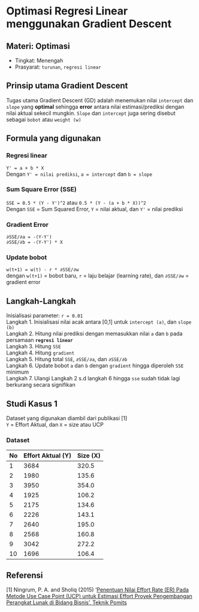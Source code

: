 # Optimasi Regresi Linear menggunakan Gradient Descent

## Materi: Optimasi
* Tingkat: Menengah
* Prasyarat: `turunan`, `regresi linear`

## Prinsip utama Gradient Descent
Tugas utama Gradient Descent (GD) adalah menemukan nilai `intercept` dan `slope` yang **optimal** sehingga **error** antara nilai estimasi/prediksi dengan nilai aktual sekecil mungkin. `Slope` dan `intercept` juga sering disebut sebagai `bobot` atau `weight (w)`

## Formula yang digunakan
### Regresi linear
`Y' = a + b * X` <br>
Dengan `Y' = nilai prediksi`, `a = intercept` dan `b = slope`
### Sum Square Error (SSE)
`SSE = 0.5 * (Y - Y')^2` atau `0.5 * (Y - (a + b * X))^2`<br>
Dengan `SSE` = Sum Squared Error, `Y` = nilai aktual, dan `Y'` = nilai prediksi
### Gradient Error
`∂SSE/∂a = -(Y-Y')`<br>
`∂SSE/∂b = -(Y-Y') * X`<br>
### Update bobot
`w(t+1) = w(t) - r * ∂SSE/∂w`<br>
dengan `w(t+1)` = bobot baru, `r` = laju belajar (learning rate), dan `∂SSE/∂w` = gradient error  

## Langkah-Langkah
Inisialisasi parameter: `r = 0.01` <br>
Langkah 1. Inisialisasi nilai acak antara [0,1] untuk `intercept (a)`, dan `slope (b)` <br>
Langkah 2. Hitung nilai prediksi dengan memasukkan nilai `a` dan `b` pada persamaan **`regresi linear`** <br>
Langkah 3. Hitung `SSE` <br>
Langkah 4. Hitung `gradient` <br>
Langkah 5. Hitung total `SSE`, `∂SSE/∂a`, dan `∂SSE/∂b` <br>
Langkah 6. Update bobot `a` dan `b` dengan `gradient` hingga diperoleh `SSE` minimum <br>
Langkah 7. Ulangi Langkah 2 s.d langkah 6 hingga `sse` sudah tidak lagi berkurang secara signifikan

## Studi Kasus 1
Dataset yang digunakan diambil dari publikasi [1] <br>
`Y` = Effort Aktual, dan `X` = size atau UCP
### Dataset
No | Effort Aktual (Y) | Size (X) 
------------ | ------------- | -------------
1 |  3684 | 320.5
2 |  1980 | 135.6
3 |  3950 | 354.0
4 |  1925 | 106.2
5 |  2175 | 134.6
6 |  2226 | 143.1
7 |  2640 | 195.0
8 |  2568 | 160.8
9 |  3042 | 272.2
10 |  1696 | 106.4

## Referensi
[1] Ningrum, P. A. and Sholiq (2015) ‘[Penentuan Nilai Effort Rate (ER) Pada Metode Use Case Point (UCP) untuk Estimasi Effort Proyek Pengembangan Perangkat Lunak di Bidang Bisnis’, Teknik Pomits](http://digilib.its.ac.id/public/ITS-paper-34646-5209100001-Paper.pdf)
